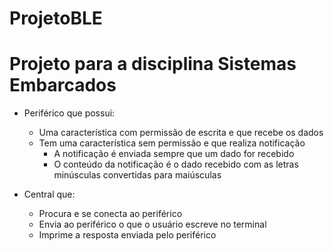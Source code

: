 # ProjetoBLE

# Projeto para a disciplina Sistemas Embarcados



- Periférico que possui:
    - Uma característica com permissão de escrita e que recebe os dados
    - Tem uma característica sem permissão e que realiza notificação
        - A notificação é enviada sempre que um dado for recebido
        - O conteúdo da notificação é o dado recebido com as letras minúsculas convertidas para maiúsculas

- Central que:
    - Procura e se conecta ao periférico
    - Envia ao periférico o que o usuário escreve no terminal
    - Imprime a resposta enviada pelo periférico
